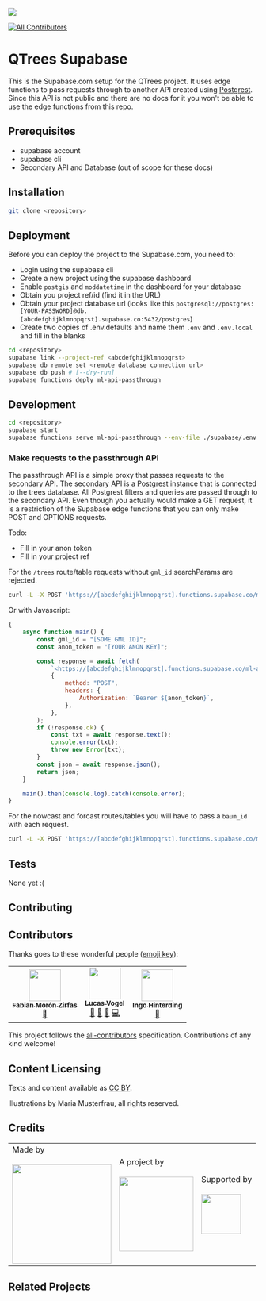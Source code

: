 ![](https://img.shields.io/badge/Built%20with%20%E2%9D%A4%EF%B8%8F-at%20Technologiestiftung%20Berlin-blue)

<!-- ALL-CONTRIBUTORS-BADGE:START - Do not remove or modify this section -->

[![All Contributors](https://img.shields.io/badge/all_contributors-3-orange.svg?style=flat-square)](#contributors-)

<!-- ALL-CONTRIBUTORS-BADGE:END -->

# QTrees Supabase

This is the Supabase.com setup for the QTrees project. It uses edge functions to pass requests through to another API created using [Postgrest](https://postgrest.org/en/stable/). Since this API is not public and there are no docs for it you won't be able to use the edge functions from this repo.

## Prerequisites

- supabase account
- supabase cli
- Secondary API and Database (out of scope for these docs)

## Installation

```bash
git clone <repository>
```

## Deployment

Before you can deploy the project to the Supabase.com, you need to:

- Login using the supabase cli
- Create a new project using the supabase dashboard
- Enable `postgis` and `moddatetime` in the dashboard for your database
- Obtain you project ref/id (find it in the URL)
- Obtain your project database url (looks like this `postgresql://postgres:[YOUR-PASSWORD]@db.[abcdefghijklmnopqrst].supabase.co:5432/postgres`)
- Create two copies of .env.defaults and name them `.env` and `.env.local` and fill in the blanks

```bash
cd <repository>
supabase link --project-ref <abcdefghijklmnopqrst>
supabase db remote set <remote database connection url>
supabase db push # [--dry-run]
supabase functions deply ml-api-passthrough
```

## Development

```bash
cd <repository>
supabase start
supabase functions serve ml-api-passthrough --env-file ./supabase/.env.local
```

### Make requests to the passthrough API

The passthrough API is a simple proxy that passes requests to the secondary API. The secondary API is a [Postgrest](https://postgrest.org/en/stable/) instance that is connected to the trees database. All Postgrest filters and queries are passed through to the secondary API. Even though you actually would make a GET request, it is a restriction of the Supabase edge functions that you can only make POST and OPTIONS requests.

Todo:

- Fill in your anon token
- Fill in your project ref

For the `/trees` route/table requests without `gml_id` searchParams are rejected.

```bash
curl -L -X POST 'https://[abcdefghijklmnopqrst].functions.supabase.co/ml-api-passthrough/trees?gml_id=eq.1' -H 'Authorization: Bearer [YOUR ANON KEY]'
```

Or with Javascript:

```js
{
	async function main() {
		const gml_id = "[SOME GML ID]";
		const anon_token = "[YOUR ANON KEY]";

		const response = await fetch(
			`<https://[abcdefghijklmnopqrst].functions.supabase.co/ml-api-passthrough/trees?gml_id=eq.${gml_id}`,
			{
				method: "POST",
				headers: {
					Authorization: `Bearer ${anon_token}`,
				},
			},
		);
		if (!response.ok) {
			const txt = await response.text();
			console.error(txt);
			throw new Error(txt);
		}
		const json = await response.json();
		return json;
	}

	main().then(console.log).catch(console.error);
}
```

For the nowcast and forcast routes/tables you will have to pass a `baum_id` with each request.

```bash
curl -L -X POST 'https://[abcdefghijklmnopqrst].functions.supabase.co/ml-api-passthrough/nowcast?baum_id=eq.1' -H 'Authorization: Bearer [YOUR ANON KEY]'
```

## Tests

None yet :(

## Contributing

## Contributors

Thanks goes to these wonderful people
([emoji key](https://allcontributors.org/docs/en/emoji-key)):

<!-- ALL-CONTRIBUTORS-LIST:START - Do not remove or modify this section -->
<!-- prettier-ignore-start -->
<!-- markdownlint-disable -->
<table>
  <tr>
    <td align="center"><a href="https://fabianmoronzirfas.me/"><img src="https://avatars.githubusercontent.com/u/315106?v=4?s=64" width="64px;" alt=""/><br /><sub><b>Fabian Morón Zirfas</b></sub></a><br /><a href="https://github.com/technologiestiftung/template-default/commits?author=ff6347" title="Documentation">📖</a></td>
    <td align="center"><a href="http://vogelino.com"><img src="https://avatars.githubusercontent.com/u/2759340?v=4?s=64" width="64px;" alt=""/><br /><sub><b>Lucas Vogel</b></sub></a><br /><a href="https://github.com/technologiestiftung/template-default/commits?author=vogelino" title="Documentation">📖</a> <a href="#ideas-vogelino" title="Ideas, Planning, & Feedback">🤔</a> <a href="https://github.com/technologiestiftung/template-default/pulls?q=is%3Apr+reviewed-by%3Avogelino" title="Reviewed Pull Requests">👀</a> <a href="https://github.com/technologiestiftung/template-default/commits?author=vogelino" title="Code">💻</a></td>
    <td align="center"><a href="http://www.awsm.de"><img src="https://avatars.githubusercontent.com/u/434355?v=4?s=64" width="64px;" alt=""/><br /><sub><b>Ingo Hinterding</b></sub></a><br /><a href="https://github.com/technologiestiftung/template-default/commits?author=Esshahn" title="Documentation">📖</a></td>
  </tr>
</table>

<!-- markdownlint-restore -->
<!-- prettier-ignore-end -->

<!-- ALL-CONTRIBUTORS-LIST:END -->

This project follows the
[all-contributors](https://github.com/all-contributors/all-contributors)
specification. Contributions of any kind welcome!

## Content Licensing

Texts and content available as
[CC BY](https://creativecommons.org/licenses/by/3.0/de/).

Illustrations by Maria Musterfrau, all rights reserved.

## Credits

<table>
  <tr>
    <td>
      Made by <a src="https://citylab-berlin.org/de/start/">
        <br />
        <br />
        <img width="200" src="https://citylab-berlin.org/wp-content/uploads/2021/05/citylab-logo.svg" />
      </a>
    </td>
    <td>
      A project by <a src="https://www.technologiestiftung-berlin.de/">
        <br />
        <br />
        <img width="150" src="https://citylab-berlin.org/wp-content/uploads/2021/05/tsb.svg" />
      </a>
    </td>
    <td>
      Supported by <a src="https://www.berlin.de/rbmskzl/">
        <br />
        <br />
        <img width="80" src="https://citylab-berlin.org/wp-content/uploads/2021/12/B_RBmin_Skzl_Logo_DE_V_PT_RGB-300x200.png" />
      </a>
    </td>
  </tr>
</table>

## Related Projects
